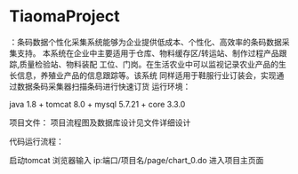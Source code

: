 # TiaomaProject
：条码数据个性化采集系统能够为企业提供低成本、个性化、高效率的条码数据采集支持。 本系统在企业中主要适用于仓库、物料缓存区/转运站、制作过程产品跟踪,质量检验站、物料装配 工位、门岗。在生活农业中可以监视记录农业产品的生长信息，养殖业产品的信息跟踪等。该系统 同样适用于鞋服行业订装会，实现通过数据条码采集器扫描条码进行快速订货
运行环境：

java 1.8 + tomcat 8.0 + mysql 5.7.21 + core 3.3.0


项目文件：
项目流程图及数据库设计见文件详细设计

代码运行流程：


启动tomcat   浏览器输入 ip:端口/项目名/page/chart_0.do 进入项目主页面






